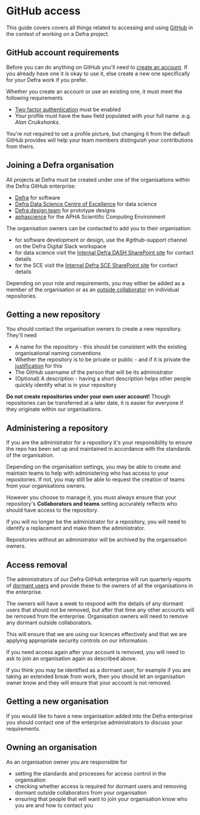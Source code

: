 # GitHub access

This guide covers covers all things related to accessing and using [GitHub](https://github.com) in the context of working on a Defra project.

## GitHub account requirements

Before you can do anything on GitHub you'll need to [create an account](https://github.com/join). If you already have one it is okay to use it, else create a new one specifically for your Defra work if you prefer.

Whether you create an account or use an existing one, it must meet the following requirements

- [Two factor authentication](https://help.github.com/articles/about-two-factor-authentication/) must be enabled
- Your profile must have the `Name` field populated with your full name .e.g. *Alan Cruikshanks*.

You're not required to set a profile picture, but changing it from the default GitHub provides will help your team members distinguish your contributions from theirs.

## Joining a Defra organisation

All projects at Defra must be created under one of the organisations within the Defra GitHub enterprise:

- [Defra](https://github.com/DEFRA) for software
- [Defra Data Science Centre of Excellence](https://github.com/-Defra-Data-Science-Centre-of-Excellence) for data science
- [Defra design team](https://github.com/defra-design) for prototype designs
- [aphascience](https://github.com/aphascience) for the APHA Scientific Computing Environment

The organisation owners can be contacted to add you to their organisation:

- for software development or design, use the #github-support channel on the Defra Digital Slack workspace
- for data science visit the [Internal Defra DASH SharePoint site](https://defra.sharepoint.com/sites/Community448) for contact details
- for the SCE visit the [Internal Defra SCE SharePoint site](https://defra.sharepoint.com/teams/Team741) for contact details

Depending on your role and requirements, you may either be added as a member of the organisation or as an [outside collaborator](https://help.github.com/articles/adding-outside-collaborators-to-repositories-in-your-organization/) on individual repositories.

## Getting a new repository

You should contact the organisation owners to create a new repository. They'll need

- A name for the repository - this should be consistent with the existing organisational naming conventions
- Whether the repository is to be private or public - and if it is private the [justification](https://www.gov.uk/government/publications/open-source-guidance/when-code-should-be-open-or-closed) for this
- The GitHub username of the person that will be its administrator
- (Optional) A description - having a short description helps other people quickly identify what is in your repository

**Do not create repositories under your own user account!** Though repositories can be transferred at a later date, it is easier for everyone if they originate within our organisations.

## Administering a repository

If you are the administrator for a repository it's your responsibility to ensure the repo has been set up and maintained in accordance with the standards of the organisation.

Depending on the organisation settings, you may be able to create and maintain teams to help with administering who has access to your repositories. If not, you may still be able to request the creation of teams from your organisations owners.

However you choose to manage it, you must always ensure that your repository's **Collaborators and teams** setting accurately reflects who should have access to the repository.

If you will no longer be the administrator for a repository, you will need to identify a replacement and make them the administrator.

Repositories without an administrator will be archived by the organisation owners.

## Access removal

The administrators of our Defra GitHub enterprise will run quarterly reports of [dormant users](https://docs.github.com/en/enterprise-cloud@latest/admin/managing-accounts-and-repositories/managing-users-in-your-enterprise/managing-dormant-users) and provide these to the owners of all the organisations in the enterprise.

The owners will have a week to respond with the details of any dormant users that should not be removed, but after that time any other accounts will be removed from the enterprise. Organisation owners will need to remove any dormant outside collaborators.

This will ensure that we are using our licences effectively and that we are applying appropriate security controls on our information.

If you need access again after your account is removed, you will need to ask to join an organisation again as described above.

If you think you may be identified as a dormant user, for example if you are taking an extended break from work, then you should let an organisation owner know and they will ensure that your account is not removed.

## Getting a new organisation

If you would like to have a new organisation added into the Defra enterprise you should contact one of the enterprise administrators to discuss your requirements.

## Owning an organisation

As an organisation owner you are responsible for

- setting the standards and processes for access control in the organisation
- checking whether access is required for dormant users and removing dormant outside collaborators from your organisation
- ensuring that people that will want to join your organisation know who you are and how to contact you
